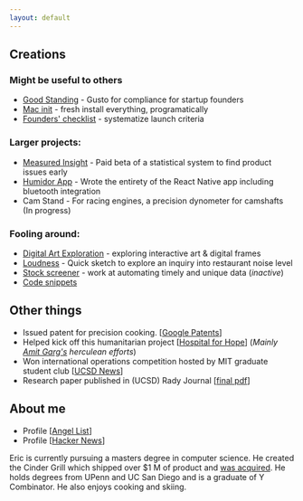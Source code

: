 ```yaml
---
layout: default
---
```


## Creations

### Might be useful to others

* [Good Standing](http://goodstanding.guide/) - Gusto for compliance for startup founders
* [Mac init](https://github.com/lifekaizen/mac-init) - fresh install everything, programatically
* [Founders' checklist](https://github.com/lifekaizen/founders-checklist) - systematize launch criteria

### Larger projects:
* [Measured Insight](/assets/measured_insight.pdf) - Paid beta of a statistical system to find product issues early 
* [Humidor App](/pages/humidor-app.html) - Wrote the entirety of the React Native app including bluetooth integration
* Cam Stand - For racing engines, a precision dynometer for camshafts (In progress)


### Fooling around:
* [Digital Art Exploration](/pages/digital-art.html) - exploring interactive art & digital frames
* [Loudness](/pages/loudness.html) - Quick sketch to explore an inquiry into restaurant noise level
* [Stock screener](https://github.com/lifekaizen/stock-screener) - work at automating timely and unique data (*inactive*)
* [Code snippets](/pages/academic.html)

## Other things

* Issued patent for precision cooking. [[Google Patents][2]]
* Helped kick off this humanitarian project [[Hospital for Hope][3]] (*Mainly [Amit Garg's][4] herculean efforts*)
* Won international operations competition hosted by MIT graduate student club [[UCSD News][1]]
* Research paper published in (UCSD) Rady Journal [[final pdf][6]]

## About me

* Profile [[Angel List](https://angel.co/ericnorman)]
* Profile [[Hacker News](https://news.ycombinator.com/user?id=lifekaizen)]

Eric is currently pursuing a masters degree in computer science. He created the Cinder Grill which shipped over $1 M of product and [was acquired][5]. He holds degrees from UPenn and UC San Diego and is a graduate of Y Combinator. He also enjoys cooking and skiing.


[1]: https://ucsdnews.ucsd.edu/feature/rady_school_of_management_students_win_operations_simulation_competition
[2]: https://patents.google.com/patent/US10368395B1/en?oq=US10368395B1
[3]: http://www.hospitalforhope.org/team
[4]: https://www.linkedin.com/in/amgarg
[5]: https://desora.co/
[6]: /assets/publish.pdf